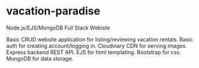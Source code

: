 # vacation-paradise

Node.js/EJS/MongoDB Full Stack Webiste

Basic CRUD website application for listing/reviewing vacation rentals. Basic auth for creating account/logging in. Cloudinary CDN for serving images. Express backend REST API. EJS for html templating. Bootstrap for css. MongoDB for data storage.
